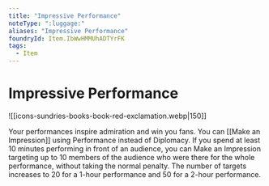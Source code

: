 ```yaml
---
title: "Impressive Performance"
noteType: ":luggage:"
aliases: "Impressive Performance"
foundryId: Item.IbWwHMMUhADTYrFK
tags:
  - Item
---
```


# Impressive Performance
![[icons-sundries-books-book-red-exclamation.webp|150]]

Your performances inspire admiration and win you fans. You can [[Make an Impression]] using Performance instead of Diplomacy. If you spend at least 10 minutes performing in front of an audience, you can Make an Impression targeting up to 10 members of the audience who were there for the whole performance, without taking the normal penalty. The number of targets increases to 20 for a 1-hour performance and 50 for a 2-hour performance.
